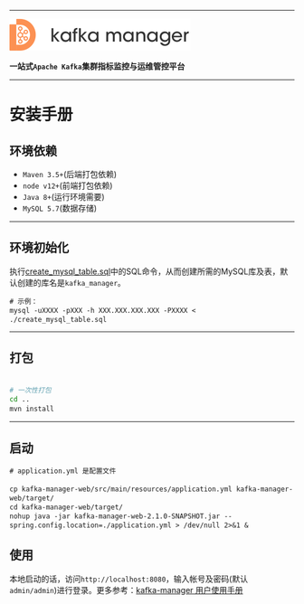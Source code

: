 
---

![kafka-manager-logo](../assets/images/common/logo_name.png)

**一站式`Apache Kafka`集群指标监控与运维管控平台**

--- 

# 安装手册


## 环境依赖

- `Maven 3.5+`(后端打包依赖)
- `node v12+`(前端打包依赖)
- `Java 8+`(运行环境需要)
- `MySQL 5.7`(数据存储)

---

## 环境初始化

执行[create_mysql_table.sql](create_mysql_table.sql)中的SQL命令，从而创建所需的MySQL库及表，默认创建的库名是`kafka_manager`。

```
# 示例：
mysql -uXXXX -pXXX -h XXX.XXX.XXX.XXX -PXXXX < ./create_mysql_table.sql
```

---

## 打包

```bash

# 一次性打包
cd ..
mvn install

```

---

## 启动

```
# application.yml 是配置文件

cp kafka-manager-web/src/main/resources/application.yml kafka-manager-web/target/
cd kafka-manager-web/target/
nohup java -jar kafka-manager-web-2.1.0-SNAPSHOT.jar --spring.config.location=./application.yml > /dev/null 2>&1 &
```

## 使用

本地启动的话，访问`http://localhost:8080`，输入帐号及密码(默认`admin/admin`)进行登录。更多参考：[kafka-manager 用户使用手册](../user_guide/user_guide_cn.md)

